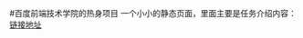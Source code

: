 #百度前端技术学院的热身项目
一个小小的静态页面，里面主要是任务介绍内容：
[链接地址](http://main01.applinzi.com/baidu-web/warm-up/introduction.html)
